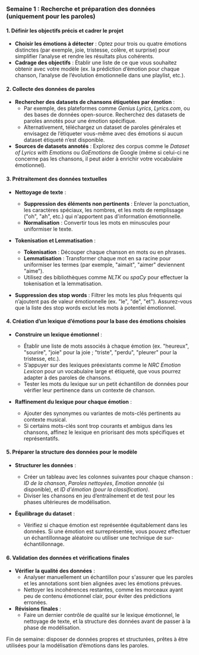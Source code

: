### **Semaine 1 : Recherche et préparation des données (uniquement pour les paroles)**

#### **1. Définir les objectifs précis et cadrer le projet**
   - **Choisir les émotions à détecter** : Optez pour trois ou quatre émotions distinctes (par exemple, joie, tristesse, colère, et surprise) pour simplifier l’analyse et rendre les résultats plus cohérents.
   - **Cadrage des objectifs** : Établir une liste de ce que vous souhaitez obtenir avec votre modèle (ex. la prédiction d’émotion pour chaque chanson, l’analyse de l’évolution émotionnelle dans une playlist, etc.).

#### **2. Collecte des données de paroles**
   - **Rechercher des datasets de chansons étiquetées par émotion** :
     - Par exemple, des plateformes comme *Genius Lyrics*, *Lyrics.com*, ou des bases de données open-source. Recherchez des datasets de paroles annotés pour une émotion spécifique.
     - Alternativement, téléchargez un dataset de paroles générales et envisagez de l’étiqueter vous-même avec des émotions si aucun dataset étiqueté n’est disponible.
   - **Sources de datasets annotés** : Explorez des corpus comme le *Dataset of Lyrics with Emotions* ou *GoEmotions* de Google (même si celui-ci ne concerne pas les chansons, il peut aider à enrichir votre vocabulaire émotionnel).

#### **3. Prétraitement des données textuelles**
   - **Nettoyage de texte** :
     - **Suppression des éléments non pertinents** : Enlever la ponctuation, les caractères spéciaux, les nombres, et les mots de remplissage ("oh", "ah", etc.) qui n'apportent pas d'information émotionnelle.
     - **Normalisation** : Convertir tous les mots en minuscules pour uniformiser le texte.
   
   - **Tokenisation et Lemmatisation** :
     - **Tokenisation** : Découper chaque chanson en mots ou en phrases.
     - **Lemmatisation** : Transformer chaque mot en sa racine pour uniformiser les termes (par exemple, "aimait", "aimer" deviennent "aime").
     - Utilisez des bibliothèques comme *NLTK* ou *spaCy* pour effectuer la tokenisation et la lemmatisation.

   - **Suppression des stop words** : Filtrer les mots les plus fréquents qui n’ajoutent pas de valeur émotionnelle (ex. "le", "de", "et"). Assurez-vous que la liste des stop words exclut les mots à potentiel émotionnel.

#### **4. Création d’un lexique d’émotions pour la base des émotions choisies**
   - **Construire un lexique émotionnel** :
     - Établir une liste de mots associés à chaque émotion (ex. "heureux", "sourire", "joie" pour la joie ; "triste", "perdu", "pleurer" pour la tristesse, etc.).
     - S’appuyer sur des lexiques préexistants comme le *NRC Emotion Lexicon* pour un vocabulaire large et étiqueté, que vous pourrez adapter à des paroles de chansons.
     - Tester les mots du lexique sur un petit échantillon de données pour vérifier leur pertinence dans un contexte de chanson.

   - **Raffinement du lexique pour chaque émotion** :
     - Ajouter des synonymes ou variantes de mots-clés pertinents au contexte musical.
     - Si certains mots-clés sont trop courants et ambigus dans les chansons, affinez le lexique en priorisant des mots spécifiques et représentatifs.

#### **5. Préparer la structure des données pour le modèle**
   - **Structurer les données** :
     - Créer un tableau avec les colonnes suivantes pour chaque chanson : *ID de la chanson*, *Paroles nettoyées*, *Emotion annotée* (si disponible), et *ID d'émotion (pour la classification)*.
     - Diviser les chansons en jeu d’entraînement et de test pour les phases ultérieures de modélisation.

   - **Équilibrage du dataset** :
     - Vérifiez si chaque émotion est représentée équitablement dans les données. Si une émotion est surreprésentée, vous pouvez effectuer un échantillonnage aléatoire ou utiliser une technique de sur-échantillonnage.

#### **6. Validation des données et vérifications finales**
   - **Vérifier la qualité des données** :
     - Analyser manuellement un échantillon pour s'assurer que les paroles et les annotations sont bien alignées avec les émotions prévues.
     - Nettoyer les incohérences restantes, comme les morceaux ayant peu de contenu émotionnel clair, pour éviter des prédictions erronées.
   - **Révisions finales** :
     - Faire un dernier contrôle de qualité sur le lexique émotionnel, le nettoyage de texte, et la structure des données avant de passer à la phase de modélisation.

Fin de semaine: disposer de données propres et structurées, prêtes à être utilisées pour la modélisation d’émotions dans les paroles.
